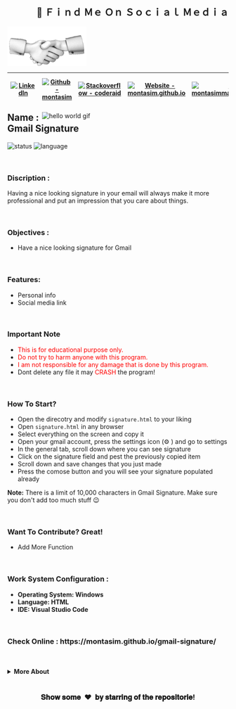 <!-- 𝙲𝚘𝚗𝚗𝚎𝚌𝚝 𝚆𝚒𝚝𝚑 𝙼𝚎  -->
<h2 align="right"><b> 🔸 Ｆｉｎｄ Ｍｅ Ｏｎ Ｓｏｃｉａｌ Ｍｅｄｉａ  </b></h2>


[//]: # "handshake gif"

<img align="left" alt="handshake gif" src="https://github.com/montasim/montasim/blob/master/Media/Gif/handshake.gif" width="180px">
 
<br>
<br>
<br>

<table align="right">
    <thead>
        <tr>
            <th align="center"><a href="https://www.linkedin.com/in/montasim"><img align="center" alt="LinkedIn" width="35px" src="https://github.com/montasim/montasim/blob/master/Media/Icons/Social/linkedin.svg"/></a></th>
	    <th align="center"><a href="https://www.github.com/montasim"><img align="center" alt="Github - montasim" width="35px"   src="https://github.com/montasim/montasim/blob/master/Media/Icons/Social/github.svg"/></a></th>
            <th align="center"><a href="https://stackoverflow.com/users/10429621/coderaid"><img align="center" alt="Stackoverflow - coderaid" width="35px" src="https://github.com/montasim/montasim/blob/master/Media/Icons/Social/stackoverflow.svg"/></a></th>
            <th align="center"><a href="https://montasim.github.io"><img align="center" alt="Website - montasim.github.io" width="35px" src="https://github.com/montasim/montasim/blob/master/Media/Icons/Social/website.svg"/></a></th>
            <th align="center"><a href="mailto:montasimmamun@gmail.com"><img align="center" alt="Gmail - montasimmamun@gmail.com" width="35px" src="https://github.com/montasim/montasim/blob/master/Media/Icons/Social/gmail.svg"/></a></th>
            <th align="center"><a href="https://twitter.com/montasimmamun"><img align="center" alt="Twitter - montasim" width="35px" src="https://github.com/montasim/montasim/blob/master/Media/Icons/Social/twitter.svg"/></a></th>
            <th align="center"><a href="https://www.instagram.com/mr.montasim"><img align="center" alt="Instagram - mr.montasim" width="35px" src="https://github.com/montasim/montasim/blob/master/Media/Icons/Social/instagram.svg"/></a></th>
            <th align="center"><a href="https://www.youtube.com/channel/UCkkBnedfjKU-toiKQ-rxvtA"><img align="center" alt="YouTube -Rohan Das" width="35px" src="https://github.com/montasim/montasim/blob/master/Media/Icons/Social/youtube.svg"/></a></th>
        </tr>
    </thead>
</table>
<!-- end Connect With Me -->

<br>
<br>
<br>
<br>
<br>
<br>

[//]: # "hello world gif"

<img align="right" alt="hello world gif" src="https://github.com/montasim/GitHub-Repository-Template/blob/main/extra/hello%20world.gif" width="425px">
 
<h2 align="left"> Name : Gmail Signature </h2>

<p align="left">
  <img align="center" alt="status" src="https://forthebadge.com/images/badges/built-with-love.svg" />
  <img align="center" alt="language" src="https://forthebadge.com/images/badges/made-with-html.svg" />
</p>

<br>

<h3 align="left"> Discription : </h3>

<p align="left"> Having a nice looking signature in your email will always make it more professional and put an impression that you care about things. </p>

<br>

<h3 align="left"> Objectives :   </h3>

- Have a nice looking signature for Gmail

<br>

<h3 align="left"> Features: </h3>  

- Personal info
- Social media link

<br>

<h3 align="left">Important Note</h3>

- <font color='red'>This is for educational purpose only.</font>
- <font color='red'>Do not try to harm anyone with this program.</font>
- <font color='red'>I am not responsible for any damage that is done by this program.</font>
- Dont delete any file it may <font color='red'>CRASH</font> the program!

<br>

<h3 align="left"> How To Start? </h3>

- Open the direcotry and modify `signature.html` to your liking
- Open `signature.html` in any browser 
- Select everything on the screen and copy it 
- Open your gmail account, press the settings icon (⚙️ ) and go to settings 
- In the general tab, scroll down where you can see signature 
- Click on the signature field and pest the previously copied item  
- Scroll down and save changes that you just made
- Press the comose button and you will see your signature populated already 

**Note:** There is a limit of 10,000 characters in Gmail Signature. Make sure you don't add too much stuff :wink:

<br>

<h3 align="left"> Want To Contribute? Great! </h3>

 - Add More Function
 
 <br>

<h3 align="left"> Work System Configuration : </h3> 

- <b> Operating System: Windows</b>  
- <b> Language: HTML</b>  
- <b> IDE: Visual Studio Code</b>  

<br>

<h3 align="left"> Check Online : https://montasim.github.io/gmail-signature/</h3>

<br>
<br>


[//]: # "More About "  
<details>
<summary>
    <b> More About  </b>
</summary>
	
<br>
<br>


<h3 align="center"> Stats </h3>

<p align="center">
  <img alt=" Github Stats" src = "https://github-readme-stats.vercel.app/api/pin/?username=montasim&repo=gmail-signature&show_icons=true&theme=radical&line_height=27&bg_color=0,EC6C6C,FFD479,FFFC79,73FA79&theme=graywhite">
</p>

<br>
    
<h3 align="left"> Project Status: </h3>
  
<p align="center"> <b>Active</b> </p>

<br>
<br>
<br>
<br>

[//]: # "Montasim's github cover gif"

<img align="center" alt="montasim's github cover gif" src="https://github.com/montasim/montasim/blob/master/Media/Gif/montasim%20github%20cover.gif" width="100%">

<br>

<br>
<br>
</details>


<br>

[//]: # "show some love paragraph"

<h3 align="center">𝐒𝐡𝐨𝐰 𝐬𝐨𝐦𝐞 &nbsp;❤️&nbsp; 𝐛𝐲 𝐬𝐭𝐚𝐫𝐫𝐢𝐧𝐠 𝐨𝐟 𝐭𝐡𝐞 𝐫𝐞𝐩𝐨𝐬𝐢𝐭𝐨𝐫𝐢𝐞!</h3>

<br>
